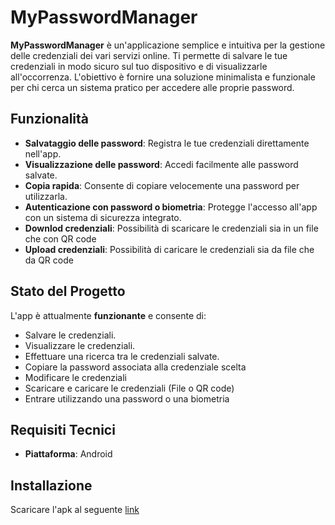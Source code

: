 # MyPasswordManager

**MyPasswordManager** è un'applicazione semplice e intuitiva per la gestione delle credenziali dei vari servizi online. Ti permette di salvare le tue credenziali in modo sicuro sul tuo dispositivo e di visualizzarle all'occorrenza. L'obiettivo è fornire una soluzione minimalista e funzionale per chi cerca un sistema pratico per accedere alle proprie password.

## Funzionalità

- **Salvataggio delle password**: Registra le tue credenziali direttamente nell'app.
- **Visualizzazione delle password**: Accedi facilmente alle password salvate.
- **Copia rapida**: Consente di copiare velocemente una password per utilizzarla.
- **Autenticazione con password o biometria**: Protegge l'accesso all'app con un sistema di sicurezza integrato.
- **Downlod credenziali**: Possibilità di scaricare le credenziali sia in un file che con QR code
- **Upload credenziali**: Possibilità di caricare le credenziali sia da file che da QR code

## Stato del Progetto

L'app è attualmente **funzionante** e consente di:
- Salvare le credenziali.
- Visualizzare le credenziali.
- Effettuare una ricerca tra le credenziali salvate.
- Copiare la password associata alla credenziale scelta
- Modificare le credenziali
- Scaricare e caricare le credenziali (File o QR code)
- Entrare utilizzando una password o una biometria

## Requisiti Tecnici
- **Piattaforma**: Android

## Installazione

Scaricare l'apk al seguente [link](https://github.com/Darnxca/MyCredentialApp/releases/tag/v.1.0.0)


